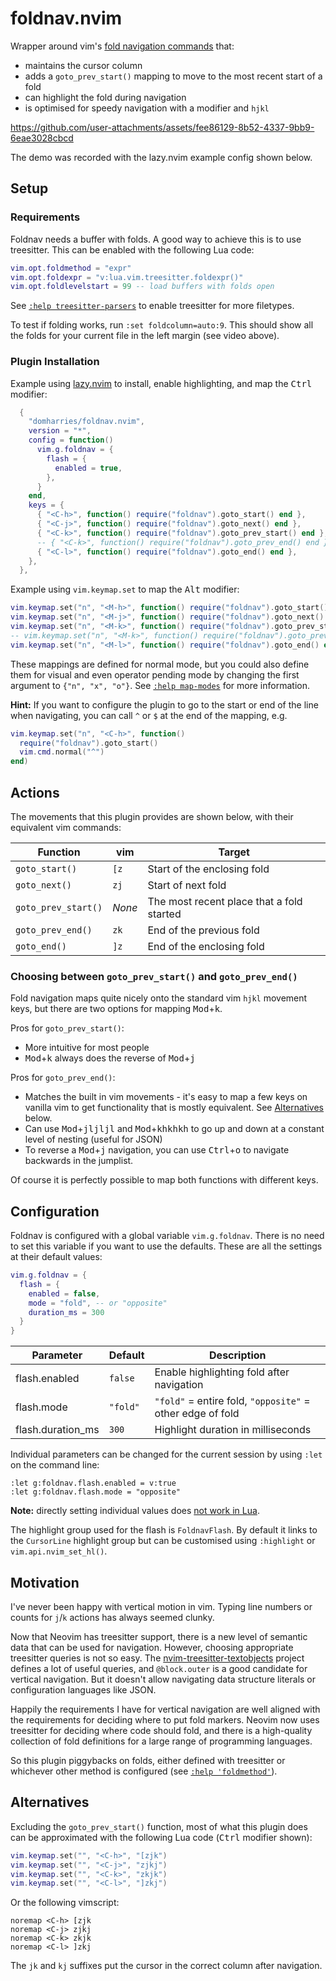 # foldnav.nvim

Wrapper around vim's [fold navigation
commands](https://neovim.io/doc/user/fold.html#%5Bz) that:

  - maintains the cursor column
  - adds a `goto_prev_start()` mapping to move to the most recent start of
    a fold
  - can highlight the fold during navigation
  - is optimised for speedy navigation with a modifier and `hjkl`

https://github.com/user-attachments/assets/fee86129-8b52-4337-9bb9-6eae3028cbcd

The demo was recorded with the lazy.nvim example config shown below.

## Setup

### Requirements

Foldnav needs a buffer with folds. A good way to achieve this is to use
treesitter. This can be enabled with the following Lua code:

```lua
vim.opt.foldmethod = "expr"
vim.opt.foldexpr = "v:lua.vim.treesitter.foldexpr()"
vim.opt.foldlevelstart = 99 -- load buffers with folds open
```

See [`:help
treesitter-parsers`](https://neovim.io/doc/user/treesitter.html#_parser-files)
to enable treesitter for more filetypes.

To test if folding works, run `:set foldcolumn=auto:9`. This should show
all the folds for your current file in the left margin (see video above).

### Plugin Installation

Example using [lazy.nvim](https://github.com/folke/lazy.nvim) to
install, enable highlighting, and map the <kbd>Ctrl</kbd> modifier:

```lua
  {
    "domharries/foldnav.nvim",
    version = "*",
    config = function()
      vim.g.foldnav = {
        flash = {
          enabled = true,
        },
      }
    end,
    keys = {
      { "<C-h>", function() require("foldnav").goto_start() end },
      { "<C-j>", function() require("foldnav").goto_next() end },
      { "<C-k>", function() require("foldnav").goto_prev_start() end },
      -- { "<C-k>", function() require("foldnav").goto_prev_end() end },
      { "<C-l>", function() require("foldnav").goto_end() end },
    },
  },
```

Example using `vim.keymap.set` to map the <kbd>Alt</kbd> modifier:

```lua
vim.keymap.set("n", "<M-h>", function() require("foldnav").goto_start() end)
vim.keymap.set("n", "<M-j>", function() require("foldnav").goto_next() end)
vim.keymap.set("n", "<M-k>", function() require("foldnav").goto_prev_start() end)
-- vim.keymap.set("n", "<M-k>", function() require("foldnav").goto_prev_end() end)
vim.keymap.set("n", "<M-l>", function() require("foldnav").goto_end() end)
```

These mappings are defined for normal mode, but you could also define
them for visual and even operator pending mode by changing the first
argument to `{"n", "x", "o"}`. See [`:help
map-modes`](https://neovim.io/doc/user/map.html#_1.3-mapping-and-modes)
for more information.

**Hint:** If you want to configure the plugin to go to the start or end
of the line when navigating, you can call `^` or `$` at the end of the
mapping, e.g.

```lua
vim.keymap.set("n", "<C-h>", function()
  require("foldnav").goto_start()
  vim.cmd.normal("^")
end)
```

## Actions

The movements that this plugin provides are shown below, with their
equivalent vim commands:

| Function            | vim    | Target                                    |
| ------------------- | ------ | ----------------------------------------- |
| `goto_start()`      | `[z`   | Start of the enclosing fold               |
| `goto_next()`       | `zj`   | Start of next fold                        |
| `goto_prev_start()` | _None_ | The most recent place that a fold started |
| `goto_prev_end()`   | `zk`   | End of the previous fold                  |
| `goto_end()`        | `]z`   | End of the enclosing fold                 |

### Choosing between `goto_prev_start()` and `goto_prev_end()`

Fold navigation maps quite nicely onto the standard vim `hjkl` movement
keys, but there are two options for mapping <kbd>Mod</kbd>+<kbd>k</kbd>.

Pros for `goto_prev_start()`:

  - More intuitive for most people
  - <kbd>Mod</kbd>+<kbd>k</kbd> always does the reverse of
    <kbd>Mod</kbd>+<kbd>j</kbd>

Pros for `goto_prev_end()`:

  - Matches the built in vim movements - it's easy to map a few keys on
    vanilla vim to get functionality that is mostly equivalent. See
    [Alternatives](#alternatives) below.
  - Can use <kbd>Mod</kbd>+<kbd>jljljl</kbd> and
    <kbd>Mod</kbd>+<kbd>khkhkh</kbd> to go up and down at a constant
    level of nesting (useful for JSON)
  - To reverse a <kbd>Mod</kbd>+<kbd>j</kbd> navigation, you can use
    <kbd>Ctrl</kbd>+<kbd>o</kbd> to navigate backwards in the jumplist.

Of course it is perfectly possible to map both functions with different
keys.

## Configuration

Foldnav is configured with a global variable `vim.g.foldnav`. There is
no need to set this variable if you want to use the defaults. These are
all the settings at their default values:

```lua
vim.g.foldnav = {
  flash = {
    enabled = false,
    mode = "fold", -- or "opposite"
    duration_ms = 300
  }
}
```

| Parameter         | Default  | Description                                               |
| ----------------- | -------- | --------------------------------------------------------- |
| flash.enabled     | `false`  | Enable highlighting fold after navigation                 |
| flash.mode        | `"fold"` | `"fold"` = entire fold, `"opposite"` = other edge of fold |
| flash.duration_ms | `300`    | Highlight duration in milliseconds                        |

Individual parameters can be changed for the current session by using
`:let` on the command line:

```vim
:let g:foldnav.flash.enabled = v:true
:let g:foldnav.flash.mode = "opposite"
```

**Note:** directly setting individual values does [not work in
Lua](https://neovim.io/doc/user/lua.html#lua-vim-variables).

The highlight group used for the flash is `FoldnavFlash`. By default it
links to the `CursorLine` highlight group but can be customised using
`:highlight` or `vim.api.nvim_set_hl()`.

## Motivation

I've never been happy with vertical motion in vim. Typing line numbers
or counts for `j`/`k` actions has always seemed clunky.

Now that Neovim has treesitter support, there is a new level of semantic
data that can be used for navigation. However, choosing appropriate
treesitter queries is not so easy. The
[nvim-treesitter-textobjects](https://github.com/nvim-treesitter/nvim-treesitter-textobjects)
project defines a lot of useful queries, and `@block.outer` is a good
candidate for vertical navigation. But it doesn't allow navigating data
structure literals or configuration languages like JSON.

Happily the requirements I have for vertical navigation are well aligned
with the requirements for deciding where to put fold markers. Neovim now
uses treesitter for deciding where code should fold, and there is a
high-quality collection of fold definitions for a large range of
programming languages.

So this plugin piggybacks on folds, either defined with treesitter or
whichever other method is configured (see [`:help
'foldmethod'`](https://neovim.io/doc/user/options.html#'foldmethod')).

## Alternatives

Excluding the `goto_prev_start()` function, most of what this plugin
does can be approximated with the following Lua code (<kbd>Ctrl</kbd>
modifier shown):

```lua
vim.keymap.set("", "<C-h>", "[zjk")
vim.keymap.set("", "<C-j>", "zjkj")
vim.keymap.set("", "<C-k>", "zkjk")
vim.keymap.set("", "<C-l>", "]zkj")
```

Or the following vimscript:

```vim
noremap <C-h> [zjk
noremap <C-j> zjkj
noremap <C-k> zkjk
noremap <C-l> ]zkj
```

The `jk` and `kj` suffixes put the cursor in the correct column after
navigation.

